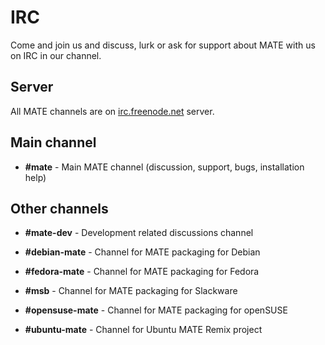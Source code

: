 # IRC

Come and join us and discuss, lurk or ask for support about MATE with us on
IRC in our channel.

## Server

All MATE channels are on [irc.freenode.net](http://freenode.net/) server.

## Main channel

  * **#mate** \- Main MATE channel (discussion, support, bugs, installation help)

## Other channels

  * **#mate-dev** \- Development related discussions channel

  * **#debian-mate** \- Channel for MATE packaging for Debian

  * **#fedora-mate** \- Channel for MATE packaging for Fedora

  * **#msb** \- Channel for MATE packaging for Slackware

  * **#opensuse-mate** \- Channel for MATE packaging for openSUSE

  * **#ubuntu-mate** \- Channel for Ubuntu MATE Remix project
